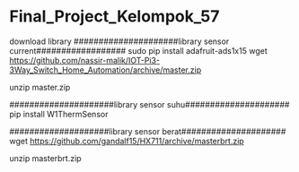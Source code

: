 # Final_Project_Kelompok_57
download library
#####################library sensor current##################
sudo pip install adafruit-ads1x15
wget https://github.com/nassir-malik/IOT-Pi3-3Way_Switch_Home_Automation/archive/master.zip

unzip master.zip

#####################library sensor suhu#####################
pip install W1ThermSensor

####################library sensor berat#####################
wget https://github.com/gandalf15/HX711/archive/masterbrt.zip

unzip masterbrt.zip
